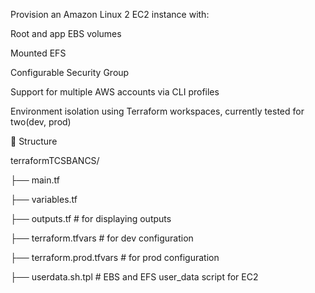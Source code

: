 Provision an Amazon Linux 2 EC2 instance with:

Root and app EBS volumes

Mounted EFS

Configurable Security Group

Support for multiple AWS accounts via CLI profiles

Environment isolation using Terraform workspaces, currently tested for two(dev, prod)





📁 Structure

terraformTCSBANCS/

├── main.tf

├── variables.tf

├── outputs.tf                # for displaying outputs

├── terraform.tfvars          # for dev configuration

├── terraform.prod.tfvars     # for prod configuration

├── userdata.sh.tpl           # EBS and EFS user_data script for EC2

